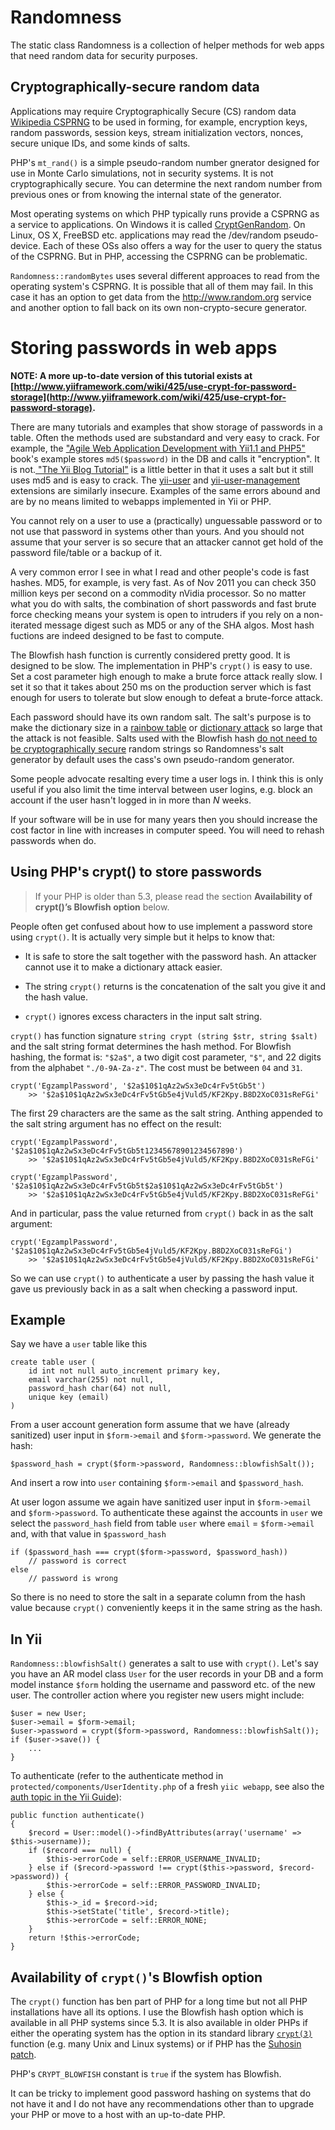 Randomness
=====

The static class Randomness is a collection of helper methods for web apps that need random data for security purposes.

Cryptographically-secure random data
------------------------------------

Applications may require Cryptographically Secure (CS) random data
[Wikipedia CSPRNG](http://en.wikipedia.org/wiki/Cryptographically_secure_pseudorandom_number_generator)
to be used in forming, for example, encryption keys, random passwords, session keys,
stream initialization vectors, nonces, secure unique IDs, and some kinds of salts.

PHP's `mt_rand()` is a simple pseudo-random number gnerator designed
for use in Monte Carlo simulations, not in security systems. It is not
cryptographically secure. You can determine the next random
number from previous ones or from knowing the internal state of the generator.

Most operating systems on which PHP typically runs provide a CSPRNG as a service to
applications. On Windows it is called
[CryptGenRandom](http://msdn.microsoft.com/en-us/library/aa379942.aspx).
On Linux, OS X, FreeBSD etc.
applications may read the /dev/random pseudo-device. Each of these OSs also offers a
way for the user to query the status of the CSPRNG. But in PHP, accessing the CSPRNG
can be problematic.

`Randomness::randomBytes` uses several different approaces to read from
the operating system's CSPRNG. It is possible that all of them may fail. In this
case it has an option to get data from the http://www.random.org service and another
option to fall back on its own non-crypto-secure generator.


# Storing passwords in web apps

**NOTE: A more up-to-date version of this tutorial exists at
[http://www.yiiframework.com/wiki/425/use-crypt-for-password-storage](http://www.yiiframework.com/wiki/425/use-crypt-for-password-storage).**



There are many tutorials and examples that show storage of passwords in a table.
Often the methods used are substandard and very easy to crack. For example, the
["Agile Web Application Development with Yii1.1 and PHP5"](http://www.yiiframework.com/doc/)
book's example stores `md5($password)` in the DB and calls it
"encryption". It is not.[ "The Yii Blog Tutorial"](http://www.yiiframework.com/doc/blog/1.1/en/prototype.auth)
is a little better in
that it uses a salt but it still uses md5 and is easy to crack.
The [yii-user](http://www.yiiframework.com/extension/yii-user)
and [yii-user-management](http://www.yiiframework.com/extension/yii-user-management) extensions
are similarly insecure.
Examples of the same errors abound and are by no means limited to webapps implemented in Yii or PHP.

You cannot rely on a user to use a (practically) unguessable password or to not
use that password in systems other than yours. And you should not assume that
your server is so secure that an attacker cannot get hold of the password file/table or a backup of it.

A very common error I see in what I read and other people's code is fast hashes.
 MD5, for example, is very fast. As of Nov
2011 you can check 350 million keys per second on a commodity nVidia processor.
So no matter what you do with salts, the combination of short passwords and fast
brute force checking means your system is open to intruders if you rely on a
non-iterated message digest such as MD5 or any of the SHA algos. Most
hash fuctions are indeed designed to be fast to compute.

The Blowfish hash function is currently considered pretty good. It is designed to be slow. The
implementation in PHP's `crypt()` is easy to use. Set a cost parameter high enough
to make a brute force attack really slow. I set it so that it takes about 250 ms
on the production server which is fast enough for users to tolerate but slow enough to
defeat a brute-force attack.

Each password should have its own random salt. The salt's purpose is to make the
dictionary size in a [rainbow table](http://en.wikipedia.org/wiki/Rainbow_table)
or [dictionary attack](http://en.wikipedia.org/wiki/Dictionary_attack) so large that the attack is not
feasible. Salts used with the Blowfish hash [do not need to be
cryptographically secure](http://security.stackexchange.com/questions/7193/cryptographic-security-of-dynamically-generated-non-random-salts/7195#7195)
random strings so Randomness's salt generator by default
uses the cass's own pseudo-random generator.

Some people advocate resalting every time a user logs in. I think this is only
useful if you also limit the time interval between user logins, e.g. block an
account if the user hasn't logged in in more than *N* weeks.

If your software will be in use for many years then  you should increase the cost
factor in line with increases in computer speed. You will need to rehash passwords
when do.


Using PHP's crypt() to store passwords
--------------------------------------

> If your PHP is older than 5.3, please read the section **Availability of crypt()’s
Blowfish option** below.

People often get confused about how to use implement a password store using `crypt()`.
It is actually very simple but it helps to know that:

* It is safe to store the salt together with the password hash. An attacker cannot use
it to make a dictionary attack easier.

* The string `crypt()` returns is the concatenation of the salt you give it and the
hash value.

* `crypt()` ignores excess characters in the input salt string.

`crypt()` has function signature `string crypt (string $str, string $salt)` and the
salt string format determines the hash method. For Blowfish hashing, the format is:
`"$2a$"`, a two digit cost parameter, `"$"`, and 22 digits from the alphabet
`"./0-9A-Za-z"`. The cost must be between `04` and `31`.

	crypt('EgzamplPassword', '$2a$10$1qAz2wSx3eDc4rFv5tGb5t')
		>> '$2a$10$1qAz2wSx3eDc4rFv5tGb5e4jVuld5/KF2Kpy.B8D2XoC031sReFGi'

The first 29 characters are the same as the salt string. Anthing appended to the salt
string argument has no effect on the result:

	crypt('EgzamplPassword', '$2a$10$1qAz2wSx3eDc4rFv5tGb5t12345678901234567890')
		>> '$2a$10$1qAz2wSx3eDc4rFv5tGb5e4jVuld5/KF2Kpy.B8D2XoC031sReFGi'

	crypt('EgzamplPassword', '$2a$10$1qAz2wSx3eDc4rFv5tGb5t$2a$10$1qAz2wSx3eDc4rFv5tGb5t')
		>> '$2a$10$1qAz2wSx3eDc4rFv5tGb5e4jVuld5/KF2Kpy.B8D2XoC031sReFGi'

And in particular, pass the value returned from `crypt()` back in as the salt argument:

	crypt('EgzamplPassword', '$2a$10$1qAz2wSx3eDc4rFv5tGb5e4jVuld5/KF2Kpy.B8D2XoC031sReFGi')
		>> '$2a$10$1qAz2wSx3eDc4rFv5tGb5e4jVuld5/KF2Kpy.B8D2XoC031sReFGi'



So we can use `crypt()` to authenticate a user by passing the hash value it
gave us previously back in as a salt when checking a password input.

Example
-------

Say we have a `user` table like this

	create table user (
  		id int not null auto_increment primary key,
  		email varchar(255) not null,
  		password_hash char(64) not null,
  		unique key (email)
	)

From a user account generation form assume that we have (already sanitized) user input in
`$form->email` and `$form->password`. We generate the hash:

	$password_hash = crypt($form->password, Randomness::blowfishSalt());

And insert a row into `user` containing `$form->email` and `$password_hash`.

At user logon assume we again have sanitized user input in `$form->email` and `$form->password`.
To authenticate these against the accounts in `user` we select the `password_hash` field from table `user` where `email` = `$form->email` and, with that value in `$password_hash`

	if ($password_hash === crypt($form->password, $password_hash))
		// password is correct
	else
		// password is wrong

So there is no need to store the salt in a separate column from the hash value because
`crypt()` conveniently keeps it in the same string as the hash.




In Yii
------

`Randomness::blowfishSalt()` generates a salt to use with `crypt()`. Let's say you
have an AR model class `User` for the user records in your DB and a form model
instance `$form` holding the username and password etc. of the new user.
The controller action where you register new users might include:

    $user = new User;
    $user->email = $form->email;
    $user->password = crypt($form->password, Randomness::blowfishSalt());
    if ($user->save()) {
        ...
    }

To authenticate (refer to the authenticate method in `protected/components/UserIdentity.php`
of a fresh `yiic webapp`, see also the [auth topic in the Yii Guide](http://www.yiiframework.com/doc/guide/1.1/en/topics.auth)):

    public function authenticate()
    {
        $record = User::model()->findByAttributes(array('username' => $this->username));
        if ($record === null) {
            $this->errorCode = self::ERROR_USERNAME_INVALID;
        } else if ($record->password !== crypt($this->password, $record->password)) {
            $this->errorCode = self::ERROR_PASSWORD_INVALID;
        } else {
            $this->_id = $record->id;
            $this->setState('title', $record->title);
            $this->errorCode = self::ERROR_NONE;
        }
        return !$this->errorCode;
    }

## Availability of `crypt()`'s Blowfish option

The `crypt()` function has ben part of PHP for a long time but not all PHP installations
have all its options.
I use the Blowfish hash option which is available in all PHP systems since 5.3.
It is also available in older PHPs if either the operating system has the option in
its standard library [`crypt(3)`](http://en.wikipedia.org/wiki/Crypt_(Unix)) function
(e.g. many Unix and Linux systems) or if
PHP has the [Suhosin patch](http://www.hardened-php.net/suhosin/index.html).

PHP's `CRYPT_BLOWFISH` constant is `true` if the system has Blowfish.

It can
be tricky to implement good password hashing on systems that do not have it and I do
not have any recommendations other than to upgrade your PHP or move to a host with
an up-to-date PHP.

